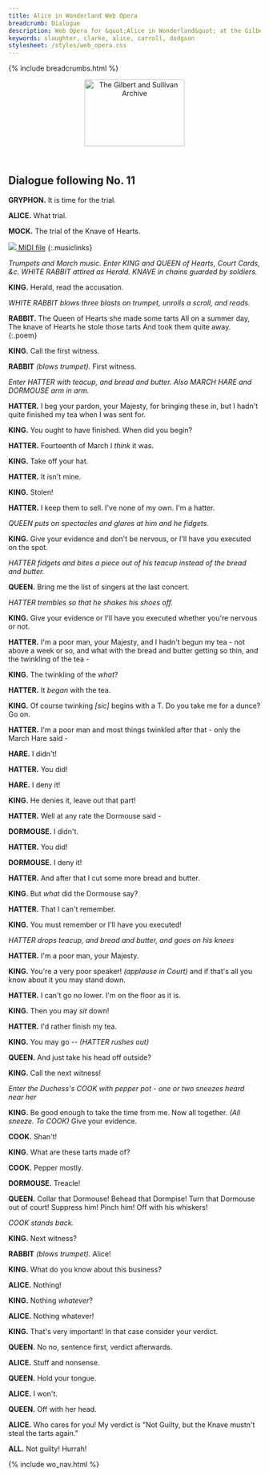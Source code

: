 ```yaml
---
title: Alice in Wonderland Web Opera
breadcrumb: Dialogue
description: Web Opera for &quot;Alice in Wonderland&quot; at the Gilbert and Sullivan Archive
keywords: slaughter, clarke, alice, carroll, dodgson
stylesheet: /styles/web_opera.css
---
```


{% include breadcrumbs.html %}
<header>
    <a href="../../index.html"><img src="https://gsarchive.net/layout/images/logo3sm.jpg" alt="The Gilbert and Sullivan Archive" width="200" height="133" border="0"></a>
    <div class=titlecard style="background-color: #ffffcc; background-image: url(../graphics/title.gif)" title="Alice in Wonderland"></div>
</header>

## Dialogue following No. 11


**GRYPHON.** It is time for the trial.

**ALICE.** What trial.

**MOCK.** The trial of the Knave of Hearts.

[ ![](/layout/images/midi.gif) MIDI file](../alice/aiw11a.mid)
{:.musiclinks}

*Trumpets and March music. Enter KING and QUEEN of Hearts, Court Cards, &c. WHITE RABBIT attired as Herald. KNAVE in chains guarded by soldiers.*

**KING.** Herald, read the accusation.

*WHITE RABBIT blows three blasts on trumpet, unrolls a scroll, and reads.*

**RABBIT.**
   The Queen of Hearts she made some tarts
     All on a summer day,
   The knave of Hearts he stole those tarts
     And took them quite away.
{:.poem}

**KING.** Call the first witness.

**RABBIT** *(blows trumpet).* First witness.

*Enter HATTER with teacup, and bread and butter. Also MARCH HARE and DORMOUSE arm in arm.*

**HATTER.** I beg your pardon, your Majesty, for bringing these in, but I hadn't quite finished my tea when I was sent for.

**KING.** You ought to have finished. When did you begin?

**HATTER.** Fourteenth of March I *think* it was.

**KING.** Take off your hat.

**HATTER.** It isn't mine.

**KING.** Stolen!

**HATTER.** I keep them to sell. I've none of my own. I'm a hatter.

*QUEEN puts on spectacles and glares at him and he fidgets.*

**KING.** Give your evidence and don't be nervous, or I'll have you executed on the spot.

*HATTER fidgets and bites a piece out of his teacup instead of the bread and butter.*

**QUEEN.** Bring me the list of singers at the last concert.

*HATTER trembles so that he shakes his shoes off.*

**KING.** Give your evidence or I'll have you executed whether you're nervous or not.

**HATTER.** I'm a poor man, your Majesty, and I hadn't begun my tea - not above a week or so, and what with the bread and butter getting so thin, and the twinkling of the tea -

**KING.** The twinkling of the *what*?

**HATTER.** It *began* with the tea.

**KING.** Of course twinking *[sic]* begins with a T. Do you take me for a dunce? Go on.

**HATTER.** I'm a poor man and most things twinkled after that - only the March Hare said -

**HARE.** I didn't!

**HATTER.** You did!

**HARE.** I deny it!

**KING.** He denies it, leave out that part!

**HATTER.** Well at any rate the Dormouse said -

**DORMOUSE.** I didn't.

**HATTER.** You did!

**DORMOUSE.** I deny it!

**HATTER.** And after that I cut some more bread and butter.

**KING.** But *what* did the Dormouse say?

**HATTER.** That I can't remember.

**KING.** You must remember or I'll have you executed!

*HATTER drops teacup, and bread and butter, and goes on his knees*

**HATTER.** I'm a poor man, your Majesty.

**KING.** You're a very poor speaker! *(applause in Court)* and if that's all you know about it you may stand down.

**HATTER.** I can't go no lower. I'm on the floor as it is.

**KING.** Then you may *sit* down!

**HATTER.** I'd rather finish my tea.

**KING.** You may go -- *(HATTER rushes out)*

**QUEEN.** And just take his head off outside?

**KING.** Call the next witness!

*Enter the Duchess's COOK with pepper pot - one or two sneezes heard near her*

**KING.** Be good enough to take the time from me. Now all together. *(All sneeze. To COOK)* Give your evidence.

**COOK.** Shan't!

**KING.** What are these tarts made of?

**COOK.** Pepper mostly.

**DORMOUSE.** Treacle!

**QUEEN.** Collar that Dormouse! Behead that Dormpise! Turn that Dormouse out of court! Suppress him! Pinch him! Off with his whiskers!

*COOK stands back.*

**KING.** Next witness?

**RABBIT** *(blows trumpet).* Alice!

**KING.** What do you know about this business?

**ALICE.** Nothing!

**KING.** Nothing *whatever*?

**ALICE.** Nothing whatever!

**KING.** That's very important! In that case consider your verdict.

**QUEEN.** No no, sentence first, verdict afterwards.

**ALICE.** Stuff and nonsense.

**QUEEN.** Hold your tongue.

**ALICE.** I won't.

**QUEEN.** Off with her head.

**ALICE.** Who cares for you! My verdict is "Not Guilty, but the Knave mustn't steal the tarts again."

**ALL.** Not guilty! Hurrah!

{% include wo_nav.html %}
